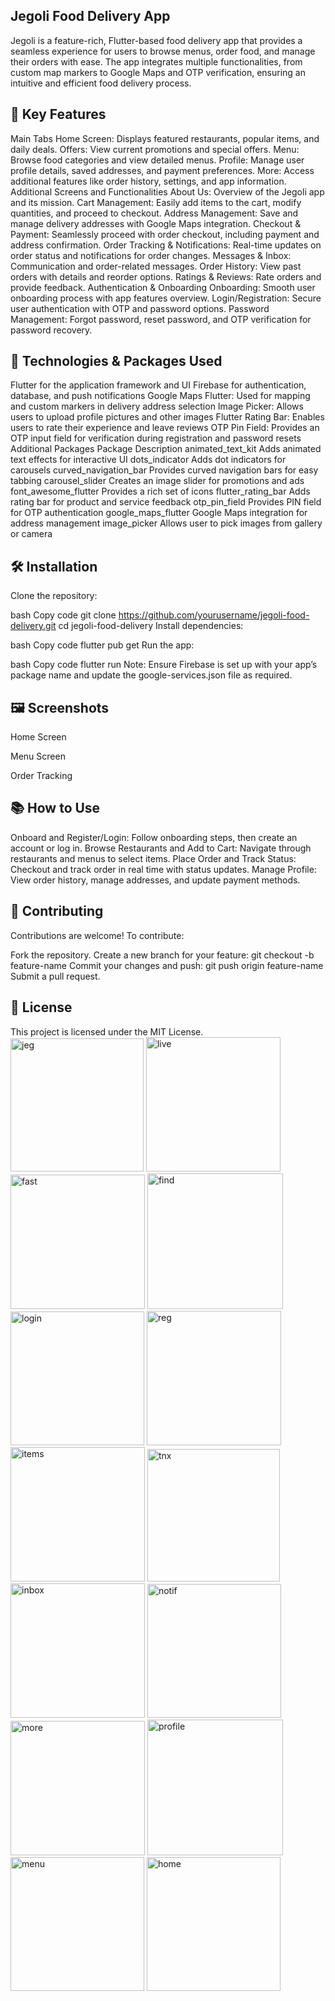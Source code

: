 ## Jegoli Food Delivery App
Jegoli is a feature-rich, Flutter-based food delivery app that provides a seamless experience for users to browse menus, order food, and manage their orders with ease. The app integrates multiple functionalities, from custom map markers to Google Maps and OTP verification, ensuring an intuitive and efficient food delivery process.

<!-- Replace with an actual screenshot URL if available -->

## 📱 Key Features
Main Tabs
Home Screen: Displays featured restaurants, popular items, and daily deals.
Offers: View current promotions and special offers.
Menu: Browse food categories and view detailed menus.
Profile: Manage user profile details, saved addresses, and payment preferences.
More: Access additional features like order history, settings, and app information.
Additional Screens and Functionalities
About Us: Overview of the Jegoli app and its mission.
Cart Management: Easily add items to the cart, modify quantities, and proceed to checkout.
Address Management: Save and manage delivery addresses with Google Maps integration.
Checkout & Payment: Seamlessly proceed with order checkout, including payment and address confirmation.
Order Tracking & Notifications: Real-time updates on order status and notifications for order changes.
Messages & Inbox: Communication and order-related messages.
Order History: View past orders with details and reorder options.
Ratings & Reviews: Rate orders and provide feedback.
Authentication & Onboarding
Onboarding: Smooth user onboarding process with app features overview.
Login/Registration: Secure user authentication with OTP and password options.
Password Management: Forgot password, reset password, and OTP verification for password recovery.
## 🚀 Technologies & Packages Used
Flutter for the application framework and UI
Firebase for authentication, database, and push notifications
Google Maps Flutter: Used for mapping and custom markers in delivery address selection
Image Picker: Allows users to upload profile pictures and other images
Flutter Rating Bar: Enables users to rate their experience and leave reviews
OTP Pin Field: Provides an OTP input field for verification during registration and password resets
Additional Packages
Package	Description
animated_text_kit	Adds animated text effects for interactive UI
dots_indicator	Adds dot indicators for carousels
curved_navigation_bar	Provides curved navigation bars for easy tabbing
carousel_slider	Creates an image slider for promotions and ads
font_awesome_flutter	Provides a rich set of icons
flutter_rating_bar	Adds rating bar for product and service feedback
otp_pin_field	Provides PIN field for OTP authentication
google_maps_flutter	Google Maps integration for address management
image_picker	Allows user to pick images from gallery or camera
## 🛠️ Installation
Clone the repository:

bash
Copy code
git clone https://github.com/yourusername/jegoli-food-delivery.git
cd jegoli-food-delivery
Install dependencies:

bash
Copy code
flutter pub get
Run the app:

bash
Copy code
flutter run
Note: Ensure Firebase is set up with your app’s package name and update the google-services.json file as required.

## 🖼️ Screenshots
Home Screen

Menu Screen

Order Tracking

## 📚 How to Use
Onboard and Register/Login: Follow onboarding steps, then create an account or log in.
Browse Restaurants and Add to Cart: Navigate through restaurants and menus to select items.
Place Order and Track Status: Checkout and track order in real time with status updates.
Manage Profile: View order history, manage addresses, and update payment methods.
## 🤝 Contributing
Contributions are welcome! To contribute:

Fork the repository.
Create a new branch for your feature: git checkout -b feature-name
Commit your changes and push: git push origin feature-name
Submit a pull request.
## 📜 License
This project is licensed under the MIT License.
<img width="213" alt="jeg" src="https://github.com/user-attachments/assets/9e0cd69e-70f1-4108-b796-b2bd45bbf1dc">
<img width="215" alt="live" src="https://github.com/user-attachments/assets/1f918a95-cbcb-4fb9-adec-76d71a7834c8">
<img width="215" alt="fast" src="https://github.com/user-attachments/assets/cedd9fc9-106f-476f-a221-0db5d2bf9739">
<img width="217" alt="find" src="https://github.com/user-attachments/assets/5e49f271-7483-46e5-a945-e954a43f153e">
<img width="214" alt="login" src="https://github.com/user-attachments/assets/3476f2c3-8210-4331-80fc-1dc3f7d2c828">
<img width="215" alt="reg" src="https://github.com/user-attachments/assets/107ae813-d26e-4a16-90a7-7c1589e40e34">
<img width="215" alt="items" src="https://github.com/user-attachments/assets/a765b2a9-117b-499b-9462-0383c0720908">
<img width="212" alt="tnx" src="https://github.com/user-attachments/assets/d8d787fd-0784-4b39-a73d-ea080f11ab90">
<img width="215" alt="inbox" src="https://github.com/user-attachments/assets/7a1e34ad-5c44-43b5-858e-5c93852023bf">
<img width="214" alt="notif" src="https://github.com/user-attachments/assets/4ddd060f-f093-49aa-9319-9a22bdf98b5e">
<img width="215" alt="more" src="https://github.com/user-attachments/assets/e48dc8d8-6d93-469a-9474-427f05006748">
<img width="217" alt="profile" src="https://github.com/user-attachments/assets/60d1b7ee-41ea-43fd-becc-30fa17ef42c8">
<img width="214" alt="menu" src="https://github.com/user-attachments/assets/a0863963-8e84-40c0-8a91-e69e7be35163">
<img width="214" alt="home" src="https://github.com/user-attachments/assets/2f0b0d0f-adb1-41fa-afd4-1dbe3355bd8a">
